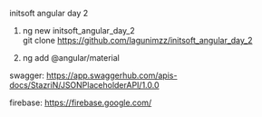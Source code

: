 initsoft angular day 2

1. ng new initsoft_angular_day_2 <br/>
   git clone https://github.com/lagunimzz/initsoft_angular_day_2

2. ng add @angular/material

swagger: https://app.swaggerhub.com/apis-docs/StazriN/JSONPlaceholderAPI/1.0.0

firebase: https://firebase.google.com/
